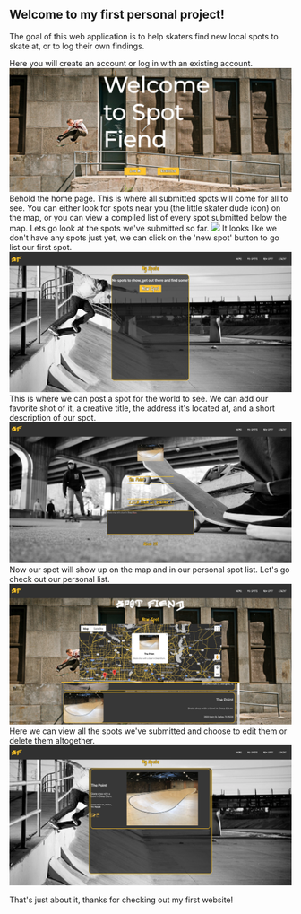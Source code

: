 ## Welcome to my first personal project!
The goal of this web application is to help skaters find 
new local spots to skate at, or to log their own findings.

Here you will create an account or log in with an existing account.
![](./Desc-Photos/Screen%20Shot%202019-10-03%20at%203.40.34%20PM.png)
Behold the home page. This is where all submitted spots will come for all to see.
You can either look for spots near you (the little skater dude icon) on the map,
or you can view a compiled list of every spot submitted below the map.
Lets go look at the spots we've submitted so far.
![](./Desc-Photos/Screen%20Shot%202019-10-03%20at%204.21.2%20PM.png)
It looks like we don't have any spots just yet, we can click on the 'new spot' button to go list our first spot.
![](./Desc-Photos/Screen%20Shot%202019-10-03%20at%204.26.30%20PM.png)
This is where we can post a spot for the world to see. 
We can add our favorite shot of it, a creative title, 
the address it's located at, and a short description of our spot.
![](./Desc-Photos/Screen%20Shot%202019-10-03%20at%204.36.10%20PM.png)
Now our spot will show up on the map and in our personal spot list.
Let's go check out our personal list.
![](./Desc-Photos/Screen%20Shot%202019-10-03%20at%204.43.18%20PM.png)
Here we can view all the spots we've submitted and choose to edit them or delete them
altogether.
![](./Desc-Photos/Screen%20Shot%202019-10-03%20at%204.41.32%20PM.png)

That's just about it, thanks for checking out my first website!
